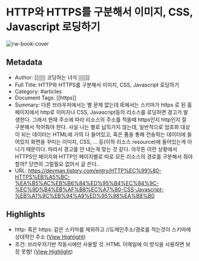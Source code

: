 # HTTP와 HTTPS를 구분해서 이미지, CSS, Javascript 로딩하기

![rw-book-cover](https://img1.daumcdn.net/thumb/R800x0/?scode=mtistory2&fname=https%3A%2F%2Ft1.daumcdn.net%2Ftistory_admin%2Fstatic%2Fimages%2FopenGraph%2Fopengraph.png)

## Metadata
- Author: [[▒▒ 코딩하는 녀석 ▒▒]]
- Full Title: HTTP와 HTTPS를 구분해서 이미지, CSS, Javascript 로딩하기
- Category: #articles
- Document Tags: [[https]] 
- Summary: 다른 브라우저에서는 별 문제 없는데 IE에서는 스키마가 https 로 된 홈페이지에서 http로 이미지나 CSS, Javascript등의 리소스를 로딩하면 경고가 발생한다. 그래서 현재 주소에 따라 리소스의 주소를 적을때 https인지 http인지 잘 구분해서 적어줘야 한다. 사실 나는 별로 납득가지 않는데, 일반적으로 암호화 대상이 되는 데이터는 HTML에 거의 다 들어있고, 혹은 폼을 통해 전송하는 데이터에 들어있지 화면을 꾸미는 이미지, CSS, ... 등(이하 리소스 resource)에 들어있는게 아니기 때문이다. 따라서 경고를 안 내는게 맞는 것 같다. 아무튼 이런 상황에서 HTTPS인 페이지와 HTTP인 페이지별로 따로 모든 리소스의 경로를 구분해서 줘야 할까? 당연히 그럴필요 없어서 글 쓴다..
- URL: https://devman.tistory.com/entry/HTTP%EC%99%80-HTTPS%EB%A5%BC-%EA%B5%AC%EB%B6%84%ED%95%B4%EC%84%9C-%EC%9D%B4%EB%AF%B8%EC%A7%80-CSS-Javascript-%EB%A1%9C%EB%94%A9%ED%95%98%EA%B8%B0

## Highlights
- http: 혹은 https: 같은 스키마를 제외하고 //도메인주소/경로를 적는것이 스키마에 상대적인 주소 ([View Highlight](https://read.readwise.io/read/01hdg3yvjh8m1vg9hbxhbnev81))
- 조건: 브라우저기반 작동시에만 사용할 것. HTML 이메일에 이 방식을 사용하면 보장 못함! ([View Highlight](https://read.readwise.io/read/01hdg3zpfr49fra6s07kar7zsh))
